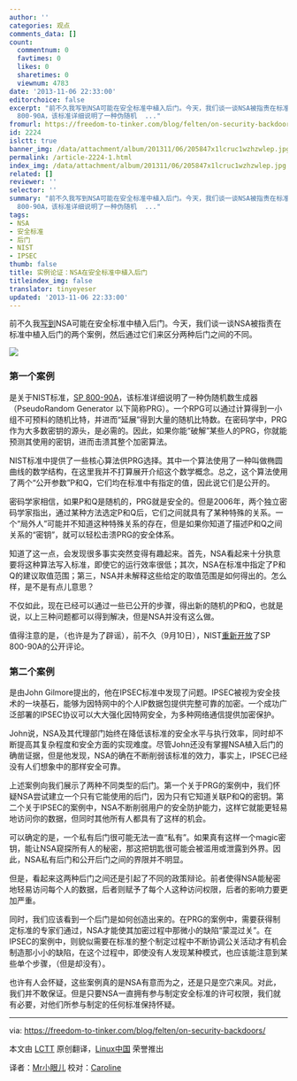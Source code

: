 ```yaml
---
author: ''
categories: 观点
comments_data: []
count:
  commentnum: 0
  favtimes: 0
  likes: 0
  sharetimes: 0
  viewnum: 4783
date: '2013-11-06 22:33:00'
editorchoice: false
excerpt: "前不久我写到NSA可能在安全标准中植入后门。今天，我们谈一谈NSA被指责在标准中植入后门的两个案例，然后通过它们来区分两种后门之间的不同。\r\n\r\n第一个案例\r\n是关于NIST标准，SP
  800-90A，该标准详细说明了一种伪随机  ..."
fromurl: https://freedom-to-tinker.com/blog/felten/on-security-backdoors/
id: 2224
islctt: true
banner_img: /data/attachment/album/201311/06/205847x1lcruc1wzhzwlep.jpg
permalink: /article-2224-1.html
index_img: /data/attachment/album/201311/06/205847x1lcruc1wzhzwlep.jpg.thumb.jpg
related: []
reviewer: ''
selector: ''
summary: "前不久我写到NSA可能在安全标准中植入后门。今天，我们谈一谈NSA被指责在标准中植入后门的两个案例，然后通过它们来区分两种后门之间的不同。\r\n\r\n第一个案例\r\n是关于NIST标准，SP
  800-90A，该标准详细说明了一种伪随机  ..."
tags:
- NSA
- 安全标准
- 后门
- NIST
- IPSEC
thumb: false
title: 实例论证：NSA在安全标准中植入后门
titleindex_img: false
translator: tinyeyeser
updated: '2013-11-06 22:33:00'
---
```


前不久我[写到](https://freedom-to-tinker.com/blog/felten/nsa-apparently-undermining-standards-security-confidence/)NSA可能在安全标准中植入后门。今天，我们谈一谈NSA被指责在标准中植入后门的两个案例，然后通过它们来区分两种后门之间的不同。


![](/data/attachment/album/201311/06/205847x1lcruc1wzhzwlep.jpg)


### 第一个案例


是关于NIST标准，[SP 800-90A](http://csrc.nist.gov/publications/drafts/800-90/draft_sp800_90a_rev1.pdf)，该标准详细说明了一种伪随机数生成器（PseudoRandom Generator 以下简称PRG）。一个RPG可以通过计算得到一小组不可预料的随机比特，并进而“延展”得到大量的随机比特数。在密码学中，PRG作为大多数密钥的源头，是必需的。因此，如果你能“破解”某些人的PRG，你就能预测其使用的密钥，进而击溃其整个加密算法。


NIST标准中提供了一些核心算法供PRG选择。其中一个算法使用了一种叫做椭圆曲线的数学结构，在这里我并不打算展开介绍这个数学概念。总之，这个算法使用了两个“公开参数”P和Q，它们均在标准中有指定的值，因此说它们是公开的。


密码学家相信，如果P和Q是随机的，PRG就是安全的。但是2006年，两个独立密码学家指出，通过某种方法选定P和Q后，它们之间就具有了某种特殊的关系。一个“局外人”可能并不知道这种特殊关系的存在，但是如果你知道了描述P和Q之间关系的“密钥”，就可以轻松击溃PRG的安全体系。


知道了这一点，会发现很多事实突然变得有趣起来。首先，NSA看起来十分执意要将这种算法写入标准，即使它的运行效率很低；其次，NSA在标准中指定了P和Q的建议取值范围；第三，NSA并未解释这些给定的取值范围是如何得出的。怎么样，是不是有点儿意思？


不仅如此，现在已经可以通过一些已公开的步骤，得出新的随机的P和Q，也就是说，以上三种问题都可以得到解决，但是NSA并没有这么做。


值得注意的是，（也许是为了辟谣），前不久（9月10日），NIST[重新开放](http://www.nist.gov/director/cybersecuritystatement-091013.cfm)了SP 800-90A的公开评论。


### 第二个案例


是由John Gilmore提出的，他在IPSEC标准中发现了问题。IPSEC被视为安全技术的一块基石，能够为因特网中的个人IP数据包提供完整可靠的加密。一个成功广泛部署的IPSEC协议可以大大强化因特网安全，为多种网络通信提供加密保护。


John说，NSA及其代理部门始终在降低该标准的安全水平与执行效率，同时却不断提高其复杂程度和安全方面的实现难度。尽管John还没有掌握NSA植入后门的确凿证据，但是他发现，NSA的确在不断削弱该标准的效力，事实上，IPSEC已经没有人们想象中的那样安全可靠。


 


上述案例向我们展示了两种不同类型的后门。第一个关于PRG的案例中，我们怀疑NSA尝试建立一个只有它能使用的后门，因为只有它知道关联P和Q的密钥。第二个关于IPSEC的案例中，NSA不断削弱用户的安全防护能力，这样它就能更轻易地访问你的数据，但同时其他所有人都具有了这样的机会。


可以确定的是，一个私有后门很可能无法一直“私有”。如果真有这样一个magic密钥，能让NSA窥探所有人的秘密，那这把钥匙很可能会被滥用或泄露到外界。因此，NSA私有后门和公开后门之间的界限并不明显。


但是，看起来这两种后门之间还是引起了不同的政策辩论。前者使得NSA能秘密地轻易访问每个人的数据，后者则赋予了每个人这种访问权限，后者的影响力要更加严重。


同时，我们应该看到一个后门是如何创造出来的。在PRG的案例中，需要获得制定标准的专家们通过，NSA才能使其加密过程中那微小的缺陷“蒙混过关”。在IPSEC的案例中，则貌似需要在标准的整个制定过程中不断协调公关活动才有机会制造那小小的缺陷，在这个过程中，即使没有人发现某种模式，也应该能注意到某些单个步骤，（但是却没有）。


也许有人会怀疑，这些案例真的是NSA有意而为之，还是只是空穴来风。对此，我们并不敢保证。但是只要NSA一直拥有参与制定安全标准的许可权限，我们就有必要，对他们所参与制定的任何标准保持怀疑。




---


via: <https://freedom-to-tinker.com/blog/felten/on-security-backdoors/>


本文由 [LCTT](https://github.com/LCTT/TranslateProject) 原创翻译，[Linux中国](http://linux.cn/) 荣誉推出


译者：[Mr小眼儿](http://blog.csdn.net/tinyeyeser) 校对：[Caroline](https://github.com/carolinewuyan)